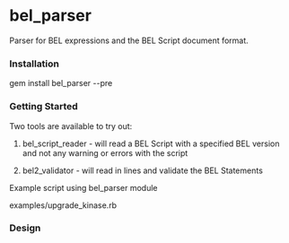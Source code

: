 # bel_parser

Parser for BEL expressions and the BEL Script document format.

### Installation

  gem install bel_parser --pre
  
### Getting Started

Two tools are available to try out:
1) bel_script_reader - will read a BEL Script with a specified BEL version and not any warning or errors with the script

2) bel2_validator - will read in lines and validate the BEL Statements

Example script using bel_parser module

  examples/upgrade_kinase.rb

### Design

